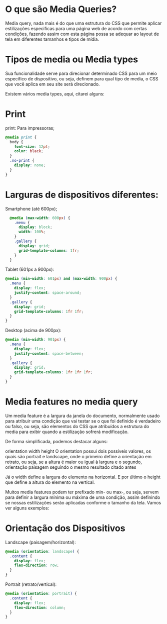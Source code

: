 # O que são Media Queries?

Media query, nada mais é do que uma estrutura do CSS que permite aplicar estilizações especificas para uma página web de acordo com certas condições, fazendo assim com esta página possa se adequar ao layout de tela em diferentes tamanhos e tipos de mídia.

# Tipos de media ou Media types

Sua funcionalidade serve para direcionar determinado CSS para um meio específico de dispositivo, ou seja, definem para qual tipo de media, o CSS que você aplica em seu site será direcionado.

Existem vários media types, aqui, citarei alguns:
# Print
print: Para impressoras;
```CSS
@media print {
  body {
    font-size: 12pt;
    color: black;
  }
  .no-print {
    display: none;
  }
}

```
# Larguras de dispositivos diferentes: 
Smartphone (até 600px);
```CSS
  @media (max-width: 600px) {
    .menu {
      display: block;
      width: 100%;
    }
    .gallery {
      display: grid;
      grid-template-columns: 1fr;
    }
  }
```

Tablet (601px a 900px):
```CSS
@media (min-width: 601px) and (max-width: 900px) {
  .menu {
    display: flex;
    justify-content: space-around;
  }
  .gallery {
    display: grid;
    grid-template-columns: 1fr 1fr;
  }
}

```

Desktop (acima de 900px):
```CSS
@media (min-width: 901px) {
  .menu {
    display: flex;
    justify-content: space-between;
  }
  .gallery {
    display: grid;
    grid-template-columns: 1fr 1fr 1fr;
  }
}

```
# Media features no media query

Um media feature é a largura da janela do documento, normalmente usado para atribuir uma condição que vai testar se o que foi definido é verdadeiro ou falso, ou seja, são elementos do CSS que atribuídos a estrutura do media para exibir quando a estilização sofrerá modificação.

De forma simplificada, podemos destacar alguns:

orientation
width
height
O orientation possui dois possíveis valores, os quais são portrait e landscape, onde o primeiro define a orientação em retrato, ou seja, se a altura é maior ou igual à largura e o segundo, orientação paisagem seguindo o mesmo resultado citado antes

Já o width define a largura do elemento na horizontal. E por último o height que define a altura do elemento na vertical.

Muitos media features podem ter prefixado min- ou max-, ou seja, servem para definir a largura mínima ou máxima de uma condição, assim definindo se nossas estilizações serão aplicadas conforme o tamanho da tela. Vamos ver alguns exemplos:
# Orientação dos Dispositivos
Landscape (paisagem/horizontal):
```CSS
@media (orientation: landscape) {
  .content {
    display: flex;
    flex-direction: row;
  }
}
```

Portrait (retrato/vertical):
```CSS
@media (orientation: portrait) {
  .content {
    display: flex;
    flex-direction: column;
  }
}

```


